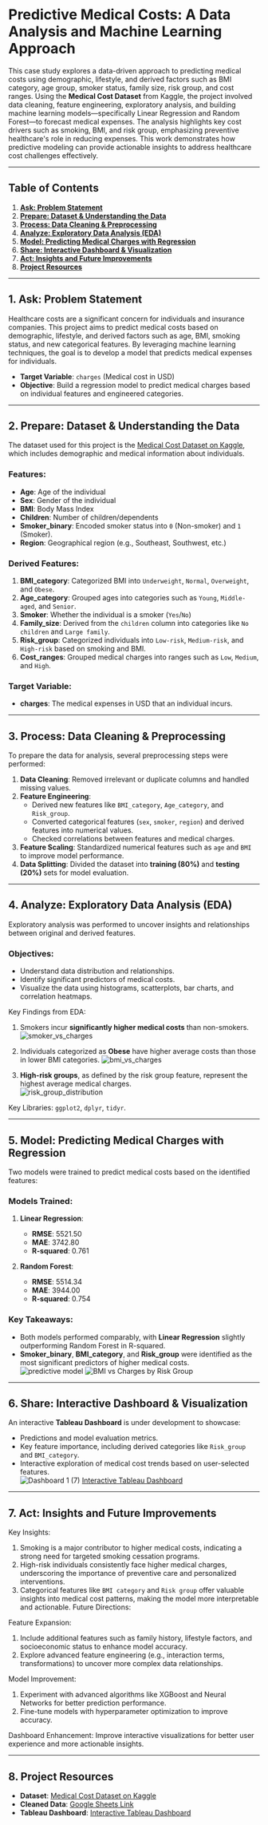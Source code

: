 # Predictive Medical Costs: A Data Analysis and Machine Learning Approach  

This case study explores a data-driven approach to predicting medical costs using demographic, lifestyle, and derived factors such as BMI category, age group, smoker status, family size, risk group, and cost ranges. Using the **Medical Cost Dataset** from Kaggle, the project involved data cleaning, feature engineering, exploratory analysis, and building machine learning models—specifically Linear Regression and Random Forest—to forecast medical expenses. The analysis highlights key cost drivers such as smoking, BMI, and risk group, emphasizing preventive healthcare's role in reducing expenses. This work demonstrates how predictive modeling can provide actionable insights to address healthcare cost challenges effectively.

---

## Table of Contents  

1. [**Ask: Problem Statement**](#1-ask-problem-statement)  
2. [**Prepare: Dataset & Understanding the Data**](#2-prepare-dataset--understanding-the-data)  
3. [**Process: Data Cleaning & Preprocessing**](#3-process-data-cleaning--preprocessing)  
4. [**Analyze: Exploratory Data Analysis (EDA)**](#4-analyze-exploratory-data-analysis-eda)  
5. [**Model: Predicting Medical Charges with Regression**](#5-model-predicting-medical-charges-with-regression)  
6. [**Share: Interactive Dashboard & Visualization**](#6-share-interactive-dashboard--visualization)  
7. [**Act: Insights and Future Improvements**](#7-act-insights-and-future-improvements)  
8. [**Project Resources**](#8-project-resources)  

---

## 1. Ask: Problem Statement  

Healthcare costs are a significant concern for individuals and insurance companies. This project aims to predict medical costs based on demographic, lifestyle, and derived factors such as age, BMI, smoking status, and new categorical features. By leveraging machine learning techniques, the goal is to develop a model that predicts medical expenses for individuals.  

- **Target Variable**: `charges` (Medical cost in USD)  
- **Objective**: Build a regression model to predict medical charges based on individual features and engineered categories.  

---

## 2. Prepare: Dataset & Understanding the Data  

The dataset used for this project is the [Medical Cost Dataset on Kaggle](https://www.kaggle.com/datasets/nanditapore/medical-cost-dataset), which includes demographic and medical information about individuals.  

### Features:  
- **Age**: Age of the individual  
- **Sex**: Gender of the individual  
- **BMI**: Body Mass Index  
- **Children**: Number of children/dependents  
- **Smoker_binary**: Encoded smoker status into `0` (Non-smoker) and `1` (Smoker).
- **Region**: Geographical region (e.g., Southeast, Southwest, etc.)  

### Derived Features:  
1. **BMI_category**: Categorized BMI into `Underweight`, `Normal`, `Overweight`, and `Obese`.  
2. **Age_category**: Grouped ages into categories such as `Young`, `Middle-aged`, and `Senior`.  
3. **Smoker**: Whether the individual is a smoker (`Yes`/`No`)   
4. **Family_size**: Derived from the `children` column into categories like `No children` and `Large family`.  
5. **Risk_group**: Categorized individuals into `Low-risk`, `Medium-risk`, and `High-risk` based on smoking and BMI.  
6. **Cost_ranges**: Grouped medical charges into ranges such as `Low`, `Medium`, and `High`.  

### Target Variable:  
- **charges**: The medical expenses in USD that an individual incurs.  

---

## 3. Process: Data Cleaning & Preprocessing  

To prepare the data for analysis, several preprocessing steps were performed:  

1. **Data Cleaning**: Removed irrelevant or duplicate columns and handled missing values.  
2. **Feature Engineering**:  
   - Derived new features like `BMI_category`, `Age_category`, and `Risk_group`.  
   - Converted categorical features (`sex`, `smoker`, `region`) and derived features into numerical values.  
   - Checked correlations between features and medical charges.  
3. **Feature Scaling**: Standardized numerical features such as `age` and `BMI` to improve model performance.  
4. **Data Splitting**: Divided the dataset into **training (80%)** and **testing (20%)** sets for model evaluation.  

---

## 4. Analyze: Exploratory Data Analysis (EDA)  

Exploratory analysis was performed to uncover insights and relationships between original and derived features.  

### Objectives:  
- Understand data distribution and relationships.  
- Identify significant predictors of medical costs.  
- Visualize the data using histograms, scatterplots, bar charts, and correlation heatmaps.  

Key Findings from EDA:  
1. Smokers incur **significantly higher medical costs** than non-smokers.
   ![smoker_vs_charges](https://github.com/user-attachments/assets/15fed0cb-3ed9-4606-9589-74ccb9c0052b)
 
3. Individuals categorized as **Obese** have higher average costs than those in lower BMI categories.
   ![bmi_vs_charges](https://github.com/user-attachments/assets/c8c30c17-4bb6-4e2a-9ab6-62fe2deeaa12)

5. **High-risk groups**, as defined by the risk group feature, represent the highest average medical charges.  
![risk_group_distribution](https://github.com/user-attachments/assets/0be1afd0-656b-462e-bac0-3afce99a7d53)

Key Libraries: `ggplot2`, `dplyr`, `tidyr`.  

---

## 5. Model: Predicting Medical Charges with Regression  

Two models were trained to predict medical costs based on the identified features:  

### Models Trained:  
1. **Linear Regression**:  
   - **RMSE**: 5521.50  
   - **MAE**: 3742.80  
   - **R-squared**: 0.761  

2. **Random Forest**:  
   - **RMSE**: 5514.34  
   - **MAE**: 3944.00  
   - **R-squared**: 0.754  

### Key Takeaways:  
- Both models performed comparably, with **Linear Regression** slightly outperforming Random Forest in R-squared.  
- **Smoker_binary**, **BMI_category**, and **Risk_group** were identified as the most significant predictors of higher medical costs.  
![predictive model](https://github.com/user-attachments/assets/7659bec1-71b1-429c-9f2f-fa777e39694a)
![BMI vs Charges by Risk Group](https://github.com/user-attachments/assets/bc4b9230-6b28-4190-8d33-1a8c5b0b4c22)

---

## 6. Share: Interactive Dashboard & Visualization  

An interactive **Tableau Dashboard** is under development to showcase:  
- Predictions and model evaluation metrics.  
- Key feature importance, including derived categories like `Risk_group` and `BMI_category`.  
- Interactive exploration of medical cost trends based on user-selected features.  
![Dashboard 1 (7)](https://github.com/user-attachments/assets/6e67d2b6-bfbb-4fca-bf67-37dab0b11b03)
[Interactive Tableau Dashboard](https://public.tableau.com/views/PredictiveMedicalCost/Dashboard1?:language=en-US&:sid=&:redirect=auth&:display_count=n&:origin=viz_share_link)
---

## 7. Act: Insights and Future Improvements  
Key Insights:
1. Smoking is a major contributor to higher medical costs, indicating a strong need for targeted smoking cessation programs.
2. High-risk individuals consistently face higher medical charges, underscoring the importance of preventive care and personalized interventions.
3. Categorical features like `BMI category` and `Risk group` offer valuable insights into medical cost patterns, making the model more interpretable and actionable.
Future Directions:

Feature Expansion:
1. Include additional features such as family history, lifestyle factors, and socioeconomic status to enhance model accuracy.
2. Explore advanced feature engineering (e.g., interaction terms, transformations) to uncover more complex data relationships.

Model Improvement:
1. Experiment with advanced algorithms like XGBoost and Neural Networks for better prediction performance.
2. Fine-tune models with hyperparameter optimization to improve accuracy.

Dashboard Enhancement:
Improve interactive visualizations for better user experience and more actionable insights.

---
## 8. Project Resources  

- **Dataset**: [Medical Cost Dataset on Kaggle](https://www.kaggle.com/datasets/nanditapore/medical-cost-dataset)  
- **Cleaned Data**: [Google Sheets Link](https://docs.google.com/spreadsheets/d/1NdugYX9XfhQvAsvFEc0moZOmKh4HapGuoYj7ko5SS1c/edit?usp=sharing)
- **Tableau Dashboard**: [Interactive Tableau Dashboard](https://public.tableau.com/views/PredictiveMedicalCost/Dashboard1?:language=en-US&:sid=&:redirect=auth&:display_count=n&:origin=viz_share_link)
